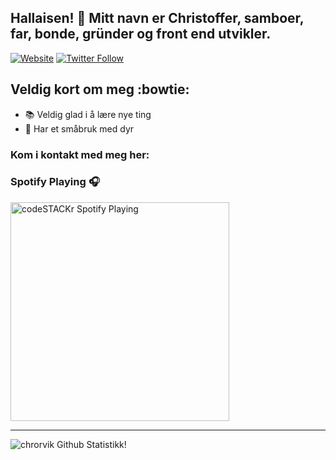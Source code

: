 ## Hallaisen! :wave: Mitt navn er Christoffer, samboer, far, bonde, gründer og front end utvikler.

[![Website](https://img.shields.io/website?label=kystbonden.no&style=for-the-badge&url=http%3A%2F%2Fkystbonden.no)](http://kystbonden.no)
[![Twitter Follow](https://img.shields.io/twitter/follow/chrorvik?color=1DA1F2&logo=twitter&style=for-the-badge)](https://twitter.com/intent/follow?original_referer=https%3A%2F%2Fgithub.com%2Fchrorvik&screen_name=chrorvik)

## Veldig kort om meg :bowtie:
- :books: Veldig glad i å lære nye ting
- :sheep: Har et småbruk med dyr

### Kom i kontakt med meg her:



### Spotify Playing 🎧

[<img src="https://now-playing-codestackr.vercel.app/api/spotify-playing" alt="codeSTACKr Spotify Playing" width="350" />](https://open.spotify.com/playlist/4vc94pXZrKefW1eXZg7fdk?si=_h6uxS11QWugy-67s9qVQw)

---

<img align="left" alt="chrorvik Github Statistikk!" src="https://github-readme-stats.vercel.app/api?username=chrorvik&show_icons=true&hide_border=true" />
